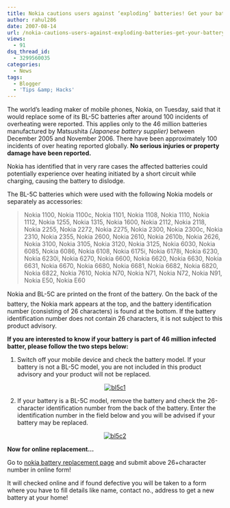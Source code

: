 ```yaml
---
title: Nokia cautions users against ‘exploding’ batteries! Get your battery replaced online!
author: rahul286
date: 2007-08-14
url: /nokia-cautions-users-against-exploding-batteries-get-your-battery-replaced-online/
views:
  - 91
dsq_thread_id:
  - 3299560035
categories:
  - News
tags:
  - Blogger
  - 'Tips &amp; Hacks'
---
```

The world&#8217;s leading maker of mobile phones, Nokia, on Tuesday, said that it would replace some of its BL-5C batteries after around 100 incidents of overheating were reported. This applies only to the 46 million batteries manufactured by Matsushita *(Japanese battery supplier)* between December 2005 and November 2006. There have been approximately 100 incidents of over heating reported globally. **No serious injuries or property damage have been reported.**

Nokia has identified that in very rare cases the affected batteries could potentially experience over heating initiated by a short circuit while charging, causing the battery to dislodge.

The BL-5C batteries which were used with the following Nokia models or separately as accessories:

> Nokia 1100, Nokia 1100c, Nokia 1101, Nokia 1108, Nokia 1110, Nokia 1112, Nokia 1255, Nokia 1315, Nokia 1600, Nokia 2112, Nokia 2118, Nokia 2255, Nokia 2272, Nokia 2275, Nokia 2300, Nokia 2300c, Nokia 2310, Nokia 2355, Nokia 2600, Nokia 2610, Nokia 2610b, Nokia 2626, Nokia 3100, Nokia 3105, Nokia 3120, Nokia 3125, Nokia 6030, Nokia 6085, Nokia 6086, Nokia 6108, Nokia 6175i, Nokia 6178i, Nokia 6230, Nokia 6230i, Nokia 6270, Nokia 6600, Nokia 6620, Nokia 6630, Nokia 6631, Nokia 6670, Nokia 6680, Nokia 6681, Nokia 6682, Nokia 6820, Nokia 6822, Nokia 7610, Nokia N70, Nokia N71, Nokia N72, Nokia N91, Nokia E50, Nokia E60

Nokia and BL-5C are printed on the front of the battery. On the back of the battery, the Nokia mark appears at the top, and the battery identification number (consisting of 26 characters) is found at the bottom. If the battery identification number does not contain 26 characters, it is not subject to this product advisory.

<span style="font-weight: bold">If you are interested to know if your battery is part of 46 million infected batter, please follow the two steps below: </span>

1) Switch off your mobile device and check the battery model. If your battery is not a BL-5C model, you are not included in this product advisory and your product will not be replaced.

<p align="center">
  <a href="http://nds1.nokia.com/batteryreplacement/images/bl5c1_large.jpg" onclick="_gaq.push(['_trackEvent', 'outbound-article', 'http://nds1.nokia.com/batteryreplacement/images/bl5c1_large.jpg', '']);" target="_bl5c1"><img class="wp-image-54010" src="http://nds1.nokia.com/batteryreplacement/images/bl5c1.jpg" alt="bl5c1" border="0" /></a>
</p>

2) If your battery is a BL-5C model, remove the battery and check the 26-character identification number from the back of the battery. Enter the identification number in the field below and you will be advised if your battery may be replaced.

<p align="center">
  <a href="http://nds1.nokia.com/batteryreplacement/images/bl5c2_large.jpg" onclick="_gaq.push(['_trackEvent', 'outbound-article', 'http://nds1.nokia.com/batteryreplacement/images/bl5c2_large.jpg', '']);" target="_bl5c2"><img src="http://nds1.nokia.com/batteryreplacement/images/bl5c2.jpg" alt="bl5c2" border="0" /></a>
</p>

**Now for online replacement&#8230;**

Go to <a href="http://www.nokia.com/batteryreplacement" onclick="_gaq.push(['_trackEvent', 'outbound-article', 'http://www.nokia.com/batteryreplacement', 'nokia battery replacement page']);" target="_blank">nokia battery replacement page</a> and submit above 26+character number in online form!

It will checked online and if found defective you will be taken to a form where you have to fill details like name, contact no., address to get a new battery at your home!
